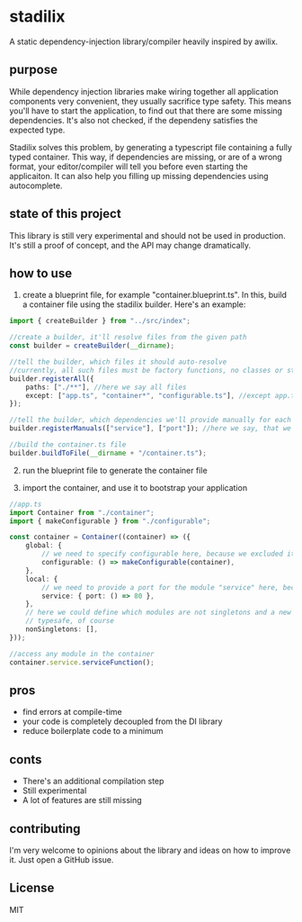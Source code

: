 # stadilix

A static dependency-injection library/compiler heavily inspired by awilix.

## purpose

While dependency injection libraries make wiring together all application components very convenient, they usually sacrifice type safety. This means you'll have to start the application, to find out that there are some missing dependencies. It's also not checked, if the dependeny satisfies the expected type.

Stadilix solves this problem, by generating a typescript file containing a fully typed container. This way, if dependencies are missing, or are of a wrong format, your editor/compiler will tell you before even starting the applicaiton. It can also help you filling up missing dependencies using autocomplete.

## state of this project

This library is still very experimental and should not be used in production. It's still a proof of concept, and the API may change dramatically.

## how to use

1. create a blueprint file, for example "container.blueprint.ts". In this, build a container file using the stadilix builder. Here's an example:

```ts
import { createBuilder } from "../src/index";

//create a builder, it'll resolve files from the given path
const builder = createBuilder(__dirname);

//tell the builder, which files it should auto-resolve
//currently, all such files must be factory functions, no classes or static values are currently supported
builder.registerAll({
	paths: ["./**"], //here we say all files
	except: ["app.ts", "container*", "configurable.ts"], //except app.ts, "configurable.ts" and all files starting with "container"
});

//tell the builder, which dependencies we'll provide manually for each module
builder.registerManuals(["service"], ["port"]); //here we say, that we'll provide the dependency "port" for the module "service" manually.

//build the container.ts file
builder.buildToFile(__dirname + "/container.ts");
```

2. run the blueprint file to generate the container file

3. import the container, and use it to bootstrap your application

```ts
//app.ts
import Container from "./container";
import { makeConfigurable } from "./configurable";

const container = Container((container) => ({
	global: {
		// we need to specify configurable here, because we excluded it in the blueprint, but some dependencies need it
		configurable: () => makeConfigurable(container),
	},
	local: {
		// we need to provide a port for the module "service" here, because we said so in the blueprint
		service: { port: () => 80 },
	},
	// here we could define which modules are not singletons and a new instance shall be created each time they are injected somewhere
	// typesafe, of course
	nonSingletons: [],
}));

//access any module in the container
container.service.serviceFunction();
```

## pros

- find errors at compile-time
- your code is completely decoupled from the DI library
- reduce boilerplate code to a minimum

## conts

- There's an additional compilation step
- Still experimental
- A lot of features are still missing

## contributing

I'm very welcome to opinions about the library and ideas on how to improve it. Just open a GitHub issue.

## License

MIT
